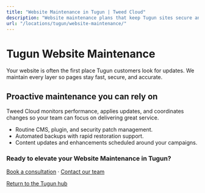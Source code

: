 ```yaml
---
title: "Website Maintenance in Tugun | Tweed Cloud"
description: "Website maintenance plans that keep Tugun sites secure and up to date."
url: "/locations/tugun/website-maintenance/"
---
```


# Tugun Website Maintenance

Your website is often the first place Tugun customers look for updates. We maintain every layer so pages stay fast, secure, and accurate.

## Proactive maintenance you can rely on

Tweed Cloud monitors performance, applies updates, and coordinates changes so your team can focus on delivering great service.

- Routine CMS, plugin, and security patch management.
- Automated backups with rapid restoration support.
- Content updates and enhancements scheduled around your campaigns.

### Ready to elevate your Website Maintenance in Tugun?

[Book a consultation](/consultation/) · [Contact our team](/contact/)

[Return to the Tugun hub](/locations/tugun/)

